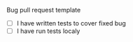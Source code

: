 Bug pull request template

- [ ] I have written tests to cover fixed bug
- [ ] I have run tests localy 
